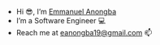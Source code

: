 - Hi 😎, I’m [Emmanuel Anongba](https://github.com/manuelnongba?tab=repositories)
- I’m a Software Engineer 💻
- Reach me at eanongba19@gmail.com 📫

<!---
manuelnongba/manuelnongba is a ✨ special ✨ repository because its `README.md` (this file) appears on your GitHub profile.
You can click the Preview link to take a look at your changes.
--->
<!-- ![GitHub Stats](https://github-readme-stats.vercel.app/api?username=manuelnongba&theme=radical) -->
<!-- ![Top Langs](https://github-readme-stats.vercel.app/api/top-langs/?username=manuelnongba&layout=compact&theme=radical) -->
<!-- ![GitHub Streak](https://streak-stats.demolab.com/?user=manuelnongba&theme=radical) -->
